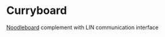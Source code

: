 # Curryboard
[Noodleboard](https://github.com/javifercep/Noodleboard) complement with LIN communication interface
